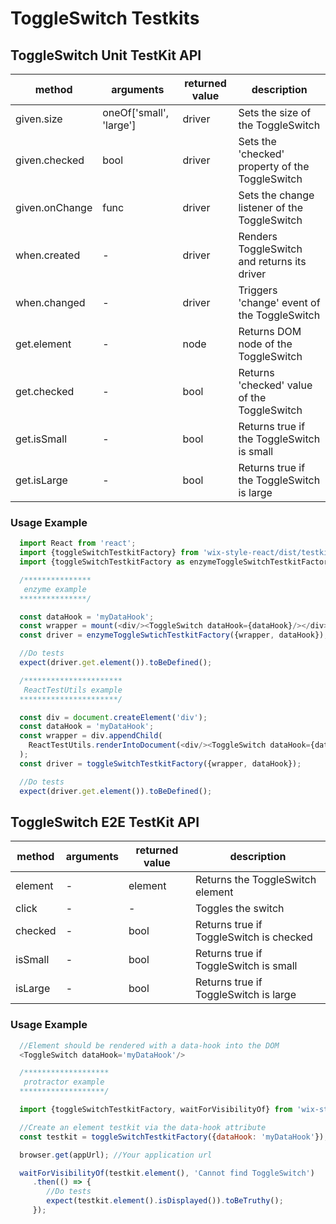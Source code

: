 # ToggleSwitch Testkits

## ToggleSwitch Unit TestKit API

| method | arguments | returned value | description |
|--------|-----------|----------------|-------------|
| given.size | oneOf['small', 'large'] | driver | Sets the size of the ToggleSwitch |
| given.checked | bool | driver | Sets the 'checked' property of the ToggleSwitch |
| given.onChange | func | driver | Sets the change listener of the ToggleSwitch |
| when.created | - | driver | Renders ToggleSwitch and returns its driver |
| when.changed | - | driver | Triggers 'change' event of the ToggleSwitch |
| get.element | - | node | Returns DOM node of the ToggleSwitch |
| get.checked | - | bool | Returns 'checked' value of the ToggleSwitch |
| get.isSmall | - | bool | Returns true if the ToggleSwitch is small |
| get.isLarge | - | bool | Returns true if the ToggleSwitch is large |

### Usage Example

```javascript
  import React from 'react';
  import {toggleSwitchTestkitFactory} from 'wix-style-react/dist/testkit';
  import {toggleSwitchTestkitFactory as enzymeToggleSwitchTestkitFactory} from 'wix-style-react/dist/testkit/enzyme';

  /***************
   enzyme example
  ***************/

  const dataHook = 'myDataHook';
  const wrapper = mount(<div/><ToggleSwitch dataHook={dataHook}/></div>);
  const driver = enzymeToggleSwtichTestkitFactory({wrapper, dataHook});

  //Do tests
  expect(driver.get.element()).toBeDefined();

  /**********************
   ReactTestUtils example
  **********************/

  const div = document.createElement('div');
  const dataHook = 'myDataHook';
  const wrapper = div.appendChild(
    ReactTestUtils.renderIntoDocument(<div/><ToggleSwitch dataHook={dataHook}/></div>, {dataHook})
  );
  const driver = toggleSwitchTestkitFactory({wrapper, dataHook});

  //Do tests
  expect(driver.get.element()).toBeDefined();
```

## ToggleSwitch E2E TestKit API

| method | arguments | returned value | description |
|--------|-----------|----------------|-------------|
| element | - | element | Returns the ToggleSwitch element |
| click | - | - | Toggles the switch |
| checked | - | bool | Returns true if ToggleSwitch is checked |
| isSmall | - | bool | Returns true if ToggleSwitch is small |
| isLarge | - | bool | Returns true if ToggleSwitch is large |


### Usage Example

```javascript
  //Element should be rendered with a data-hook into the DOM
  <ToggleSwitch dataHook='myDataHook'/>

  /*******************
   protractor example
  *******************/

  import {toggleSwitchTestkitFactory, waitForVisibilityOf} from 'wix-style-react/dist/testkit/protractor';

  //Create an element testkit via the data-hook attribute
  const testkit = toggleSwitchTestkitFactory({dataHook: 'myDataHook'});

  browser.get(appUrl); //Your application url

  waitForVisibilityOf(testkit.element(), 'Cannot find ToggleSwitch')
     .then(() => {
        //Do tests
        expect(testkit.element().isDisplayed()).toBeTruthy();
     });
```
